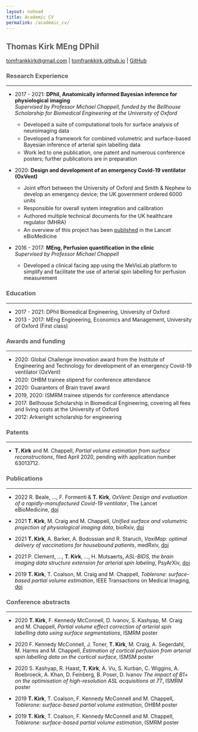 ```yaml
---
layout: nohead
title: Academic CV
permalink: /academic_cv/
---
```


<style>
    h1,h2,h3,h4,h5 { color: rgb(90, 90, 90) }
    li { margin-bottom: 3pt }
    hr { margin-bottom: 1em }
</style>

## **Thomas Kirk** MEng DPhil

[tomfrankkirk@gmail.com](tomfrankkirk@gmail.com) \| [tomfrankkirk.github.io](https://tomfrankkirk.github.io) \| [GitHub](https://github.com/tomfrankkirk)

### Research Experience 
--- 

* 2017 - 2021: **DPhil, Anatomically informed Bayesian inference for physiological imaging**  
*Supervised by Professor Michael Chappell, funded by the Bellhouse Scholarship for Biomedical Engineering at the University of Oxford* 
    - Developed a suite of computational tools for surface analysis of neuroimaging data
    - Developed a framework for combined volumetric and surface-based Bayesian inference of arterial spin labelling data 
    - Work led to one publication, one patent and numerous conference posters; further publications are in preparation     

* 2020: **Design and development of an emergency Covid-19 ventilator (OxVent)**
    - Joint effort between the University of Oxford and Smith & Nephew to develop an emergency device; the UK government ordered 6000 units 
    - Responsible for overall system integration and calibration
    - Authored multiple technical documents for the UK healthcare regulator (MHRA)
    - An overview of this project has been [published](https://doi.org/10.1016/j.ebiom.2022.103868) in the Lancet eBioMedicine

* 2016 - 2017: **MEng, Perfusion quantification in the clinic**  
*Supervised by Professor Michael Chappell*
    - Developed a clinical facing app using the MeVisLab platform to simplify and facilitate the use of arterial spin labelling  for perfusion measurement 

### Education 
--- 

* 2017 - 2021: DPhil Biomedical Engineering, University of Oxford 
* 2013 - 2017: MEng Engineering, Economics and Management, University of Oxford (First class)

### Awards and funding
--- 

- 2020: Global Challenge innovation award from the Institute of Engineering and Technology for development of an emergency Covid-19 ventilator (OxVent)
- 2020: OHBM trainee stipend for conference attendance 
- 2020: Guarantors of Brain travel award 
- 2019, 2020: ISMRM trainee stipends for conference attendance 
- 2017: Bellhouse Scholarship in Biomedical Engineering, covering all fees and living costs at the University of Oxford 
- 2012: Arkwright scholarship for engineering 

### Patents 
--- 

- **T. Kirk** and M. Chappell, *Partial volume estimation from surface reconstructions*, filed April 2020, pending with application number 63013712. 

### Publications 
---

- 2022 R. Beale, ..., F. Formenti & **T. Kirk**, *OxVent: Design and evaluation of a rapidly-manufactured Covid-19 ventilator*, The Lancet eBioMedicine, [doi](https://doi.org/10.1016/j.ebiom.2022.103868)

- 2021 **T. Kirk**, M. Craig and M. Chappell, *Unified surface and volumetric projection of physiological imaging data*, bioRxiv, [doi](https://doi.org/10.1101/2022.01.28.477071)

- 2021 **T. Kirk**, A. Barker, A. Bodossian and R. Staruch, *VaxiMap: optimal delivery of vaccinations for housebound patients*, medRxiv, [doi](https://doi.org/10.1101/2021.12.20.21267978)

- 2021 P. Clement, ..., **T. Kirk**, ..., H. Mutsaerts, *ASL-BIDS, the brain imaging data structure extension for arterial spin labeling*, PsyArXiv, [doi](https://doi.org/10.31234/osf.io/e87y3) 

- 2019 **T. Kirk**, T. Coalson, M. Craig and M. Chappell, *Toblerone: surface-based partial volume estimation*, IEEE Transactions on Medical Imaging, [doi](https://doi.org/10.1109/TMI.2019.2951080)

### Conference abstracts
--- 

- 2020 **T. Kirk**, F. Kennedy McConnell, D. Ivanov, S. Kashyap, M. Craig and M. Chappell, *Partial volume effect correction of arterial spin labelling data using surface segmentations*, ISMRM poster

- 2020 F. Kennedy McConnell, J. Toner, **T. Kirk**, M. Craig, A. Segerdahl, M. Harms and M. Chappell, *Estimation of cortical perfusion from arterial spin labelling data on the cortical surface*, ISMSM poster

- 2020 S. Kashyap, R. Haast, **T. Kirk**, A. Vu, S. Kurban, C. Wiggins, A. Roebroeck, A. Khan, D. Feinberg, B. Poser, D. Ivanov *The impact of B1+ on the optimisation of high-resolution ASL acquisitions at 7T*, ISMRM poster

- 2019 **T. Kirk**, T. Coalson, F. Kennedy McConnell and M. Chappell, *Toblerone: surface-based partial volume estimation*, OHBM poster

- 2019 **T. Kirk**, T. Coalson, F. Kennedy McConnell and M. Chappell, *Toblerone: surface-based partial volume estimation*, ISMRM poster

